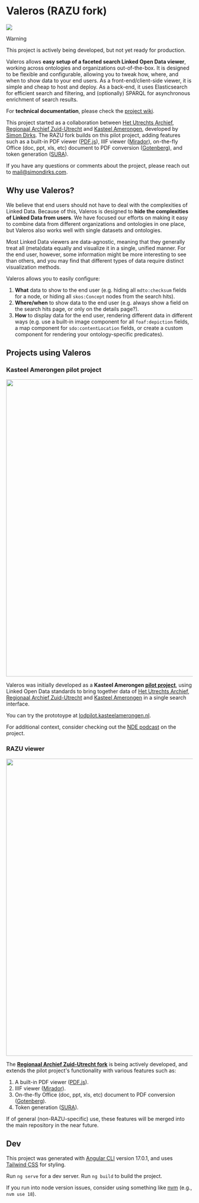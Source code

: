 # Valeros (RAZU fork)

<img src="https://github.com/user-attachments/assets/bf3abefe-f84c-439b-b6eb-74be33135dca" />

> [!WARNING]  
> This project is actively being developed, but not yet ready for production.

Valeros allows **easy setup of a faceted search Linked Open Data viewer**, working across ontologies and organizations out-of-the-box. It is designed to be flexible and configurable, allowing you to tweak how, where, and when to show data to your end users. As a front-end/client-side viewer, it is simple and cheap to host and deploy. As a back-end, it uses Elasticsearch for efficient search and filtering, and (optionally) SPARQL for asynchronous enrichment of search results.

For **technical documentation**, please check the [project wiki](https://github.com/view-a-LOD/Valeros/wiki).

This project started as a collaboration between [Het Utrechts Archief](https://hetutrechtsarchief.nl/), [Regionaal Archief Zuid-Utrecht](https://www.razu.nl/) and [Kasteel Amerongen](https://www.kasteelamerongen.nl/), developed by [Simon Dirks](https://simondirks.com). The RAZU fork builds on this pilot project, adding features such as a built-in PDF viewer ([PDF.js](https://github.com/mozilla/pdf.js/)), IIIF viewer ([Mirador](https://github.com/ProjectMirador/mirador)), on-the-fly Office (doc, ppt, xls, etc) document to PDF conversion ([Gotenberg](https://github.com/gotenberg/gotenberg)), and token generation ([SURA](https://github.com/Regionaal-Archief-Zuid-Utrecht/SURA)).

If you have any questions or comments about the project, please reach out to mail@simondirks.com.

## Why use Valeros?

We believe that end users should not have to deal with the complexities of Linked Data. Because of this, Valeros is designed to **hide the complexities of Linked Data from users**. We have focused our efforts on making it easy to combine data from different organizations and ontologies in one place, but Valeros also works well with single datasets and ontologies.

Most Linked Data viewers are data-agnostic, meaning that they generally treat all (meta)data equally and visualize it in a single, unified manner. For the end user, however, some information might be more interesting to see than others, and you may find that different types of data require distinct visualization methods.

Valeros allows you to easily configure:

1. **What** data to show to the end user (e.g. hiding all `mdto:checksum` fields for a node, or hiding all `skos:Concept` nodes from the search hits).
2. **Where/when** to show data to the end user (e.g. always show a field on the search hits page, or only on the details page?).
3. **How** to display data for the end user, rendering different data in different ways (e.g. use a built-in image component for all `foaf:depiction` fields, a map component for `sdo:contentLocation` fields, or create a custom component for rendering your ontology-specific predicates).

## Projects using Valeros

### Kasteel Amerongen pilot project

<a href="https://lodpilot.kasteelamerongen.nl/" target="_blank"><img src="https://github.com/user-attachments/assets/93450639-4a0b-4a28-8db8-05eff3bd2257" width="800" /></a>

Valeros was initially developed as a **Kasteel Amerongen [pilot project](https://lodpilot.kasteelamerongen.nl/)**, using Linked Open Data standards to bring together data of [Het Utrechts Archief](https://hetutrechtsarchief.nl/), [Regionaal Archief Zuid-Utrecht](https://www.razu.nl/) and [Kasteel Amerongen](https://www.kasteelamerongen.nl/) in a single search interface.

You can try the prototoype at [lodpilot.kasteelamerongen.nl](https://lodpilot.kasteelamerongen.nl).

For additional context, consider checking out the [NDE podcast](https://netwerkdigitaalerfgoed.nl/nieuws/podcast-paulus-en-de-nijs-op-reis-hoe-linked-data-verspreide-archieven-kasteel-amerongen-herenigt/) on the project.

### RAZU viewer

<img src="https://github.com/user-attachments/assets/bf3abefe-f84c-439b-b6eb-74be33135dca" width="800" />

The **[Regionaal Archief Zuid-Utrecht fork](https://github.com/Regionaal-Archief-Zuid-Utrecht/Valeros-RAZU/tree/develop)** is being actively developed, and extends the pilot project's functionality with various features such as:

1. A built-in PDF viewer ([PDF.js](https://github.com/mozilla/pdf.js/)).
2. IIIF viewer ([Mirador](https://github.com/ProjectMirador/mirador)).
3. On-the-fly Office (doc, ppt, xls, etc) document to PDF conversion ([Gotenberg](https://github.com/gotenberg/gotenberg)).
4. Token generation ([SURA](https://github.com/Regionaal-Archief-Zuid-Utrecht/SURA)).

If of general (non-RAZU-specific) use, these features will be merged into the main repository in the near future.

## Dev

This project was generated with [Angular CLI](https://github.com/angular/angular-cli) version 17.0.1, and uses [Tailwind CSS](https://tailwindcss.com/) for styling.

Run `ng serve` for a dev server. Run `ng build` to build the project.

If you run into node version issues, consider using something like [nvm](https://github.com/nvm-sh/nvm) (e.g., `nvm use 18`).
